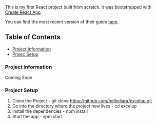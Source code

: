This is my first React project built from scratch. It was bootstrapped with [Create React App](https://github.com/facebook/create-react-app).

You can find the most recent version of their guide [here](https://github.com/facebook/create-react-app/blob/master/packages/react-scripts/template/README.md).

## Table of Contents

- [Project Information](#project-information)
- [Projec Setup](#project-setup)

### Project Information
Coming Soon

### Project Setup
1. Clone the Project - git clone https://github.com/hellodiara/excelup.git
2. Go into the directory where the project now lives - cd excelup
3. Install the dependencies - npm install
4. Start the app - npm start
